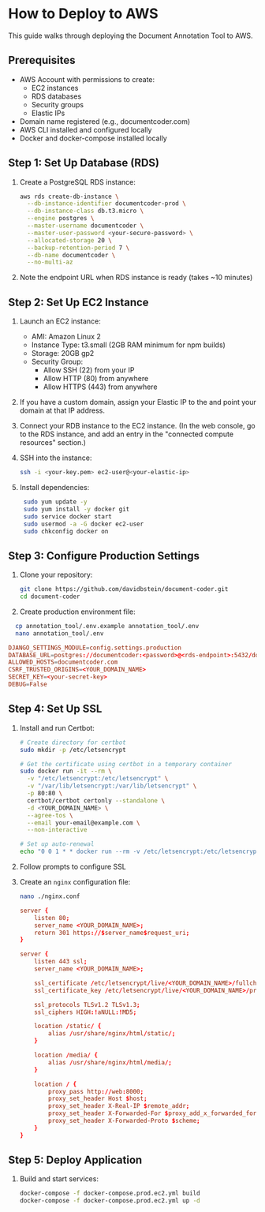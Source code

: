 # How to Deploy to AWS

This guide walks through deploying the Document Annotation Tool to AWS.

## Prerequisites

- AWS Account with permissions to create:
  - EC2 instances
  - RDS databases
  - Security groups
  - Elastic IPs
- Domain name registered (e.g., documentcoder.com)
- AWS CLI installed and configured locally
- Docker and docker-compose installed locally

## Step 1: Set Up Database (RDS)

1. Create a PostgreSQL RDS instance:
   ```bash
   aws rds create-db-instance \
     --db-instance-identifier documentcoder-prod \
     --db-instance-class db.t3.micro \
     --engine postgres \
     --master-username documentcoder \
     --master-user-password <your-secure-password> \
     --allocated-storage 20 \
     --backup-retention-period 7 \
     --db-name documentcoder \
     --no-multi-az
   ```

2. Note the endpoint URL when RDS instance is ready (takes ~10 minutes)

## Step 2: Set Up EC2 Instance

1. Launch an EC2 instance:
   - AMI: Amazon Linux 2
   - Instance Type: t3.small (2GB RAM minimum for npm builds)
   - Storage: 20GB gp2
   - Security Group: 
     - Allow SSH (22) from your IP
     - Allow HTTP (80) from anywhere
     - Allow HTTPS (443) from anywhere

2. If you have a custom domain, assign your Elastic IP to the and point your domain at that IP address.

3. Connect your RDB instance to the EC2 instance. (In the web console, go to the RDS instance, and add an entry in the "connected compute resources" section.)

3. SSH into the instance:
   ```bash
   ssh -i <your-key.pem> ec2-user@<your-elastic-ip>
   ```

4. Install dependencies:
   ```bash
    sudo yum update -y
    sudo yum install -y docker git
    sudo service docker start
    sudo usermod -a -G docker ec2-user
    sudo chkconfig docker on
   ```

## Step 3: Configure Production Settings

1. Clone your repository:
   ```bash
   git clone https://github.com/davidbstein/document-coder.git
   cd document-coder
   ```

2. Create production environment file:
  ```bash
    cp annotation_tool/.env.example annotation_tool/.env
    nano annotation_tool/.env
   ```

   ```conf
   DJANGO_SETTINGS_MODULE=config.settings.production
   DATABASE_URL=postgres://documentcoder:<password>@<rds-endpoint>:5432/documentcoder
   ALLOWED_HOSTS=documentcoder.com
   CSRF_TRUSTED_ORIGINS=<YOUR_DOMAIN_NAME>
   SECRET_KEY=<your-secret-key>
   DEBUG=False
   ```

## Step 4: Set Up SSL

1. Install and run Certbot:

    ```bash
    # Create directory for certbot
    sudo mkdir -p /etc/letsencrypt

    # Get the certificate using certbot in a temporary container
    sudo docker run -it --rm \
      -v "/etc/letsencrypt:/etc/letsencrypt" \
      -v "/var/lib/letsencrypt:/var/lib/letsencrypt" \
      -p 80:80 \
      certbot/certbot certonly --standalone \
      -d <YOUR_DOMAIN_NAME> \
      --agree-tos \
      --email your-email@example.com \
      --non-interactive

    # Set up auto-renewal
    echo "0 0 1 * * docker run --rm -v /etc/letsencrypt:/etc/letsencrypt -v /var/lib/letsencrypt:/var/lib/letsencrypt certbot/certbot renew --quiet" | sudo crontab -
    ```

2. Follow prompts to configure SSL

3. Create an `nginx` configuration file:

    ```bash
    nano ./nginx.conf
    ```

    ```conf
    server {
        listen 80;
        server_name <YOUR_DOMAIN_NAME>;
        return 301 https://$server_name$request_uri;
    }

    server {
        listen 443 ssl;
        server_name <YOUR_DOMAIN_NAME>;

        ssl_certificate /etc/letsencrypt/live/<YOUR_DOMAIN_NAME>/fullchain.pem;
        ssl_certificate_key /etc/letsencrypt/live/<YOUR_DOMAIN_NAME>/privkey.pem;

        ssl_protocols TLSv1.2 TLSv1.3;
        ssl_ciphers HIGH:!aNULL:!MD5;

        location /static/ {
            alias /usr/share/nginx/html/static/;
        }

        location /media/ {
            alias /usr/share/nginx/html/media/;
        }

        location / {
            proxy_pass http://web:8000;
            proxy_set_header Host $host;
            proxy_set_header X-Real-IP $remote_addr;
            proxy_set_header X-Forwarded-For $proxy_add_x_forwarded_for;
            proxy_set_header X-Forwarded-Proto $scheme;
        }
    }
    ```

## Step 5: Deploy Application

1. Build and start services:
    ```bash
    docker-compose -f docker-compose.prod.ec2.yml build
    docker-compose -f docker-compose.prod.ec2.yml up -d
    ```

